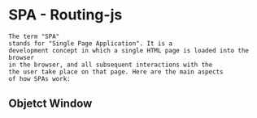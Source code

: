 # SPA - Routing-js

```
The term "SPA"
stands for "Single Page Application". It is a 
development concept in which a single HTML page is loaded into the browser
in the browser, and all subsequent interactions with the 
the user take place on that page. Here are the main aspects 
of how SPAs work:
```

## Objetct Window

```

```